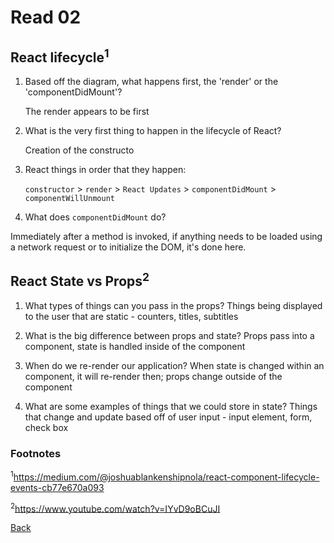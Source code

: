 # Read 02

## React lifecycle<sup>1</sup>

1. Based off the diagram, what happens first, the 'render' or the 'componentDidMount'?

    The render appears to be first

2. What is the very first thing to happen in the lifecycle of React?

    Creation of the constructo

3. React things in order that they happen:

   `constructor` > `render` > `React Updates` > `componentDidMount` > `componentWillUnmount`

4. What does `componentDidMount` do?

  Immediately after a method is invoked, if anything needs to be loaded using a network request or to initialize the DOM, it's done here.

## React State vs Props<sup>2</sup>

1. What types of things can you pass in the props?
  Things being displayed to the user that are static - counters, titles, subtitles

2. What is the big difference between props and state?
  Props pass into a component, state is handled inside of the component

3. When do we re-render our application?
  When state is changed within an component, it will re-render then; props change outside of the component

4. What are some examples of things that we could store in state?
  Things that change and update based off of user input - input element, form, check box

### Footnotes

<sup>1</sup>https://medium.com/@joshuablankenshipnola/react-component-lifecycle-events-cb77e670a093

<sup>2</sup>https://www.youtube.com/watch?v=IYvD9oBCuJI

[Back](/reading-notes/301/301-TOC.html)